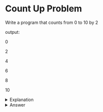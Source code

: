 # Count Up Problem
Write a program that counts from 0 to 10 by 2

output:

0

2

4

6

8

10
<details>
<summary>Explanation</summary>
<br>
</details>


<details>
<summary>Answer</summary>
<br>

``` c
int main(){
	int i;
	for(i=0;i<=10;i+=2){
		printf("%d ", i);
	}
	return 0;
}
```

</details>
